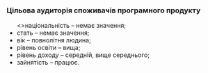 ### Цільова аудиторія споживачів програмного продукту
<ul>
<>національність – немає значення;</li>
<li>стать – немає значення;</li>
<li>вік – повнолітня людина;</li>
<li>рівень освіти – вища;</li>
<li>рівень доходу – середній, вище середнього;</li>
<li>зайнятість – працює.</li>
</ul>
